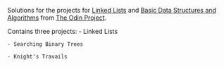 Solutions for the projects for [Linked Lists](http://www.theodinproject.com/courses/ruby-programming/lessons/linked-lists?ref=lc-pb) and [Basic Data Structures and Algorithms](http://www.theodinproject.com/courses/ruby-programming/lessons/data-structures-and-algorithms?ref=lc-pb) from [The Odin Project](http://www.theodinproject.com/home).

Contains three projects:
	- Linked Lists

	- Searching Binary Trees
	
	- Knight's Travails